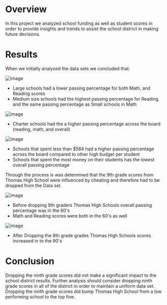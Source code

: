 # Overview

In this project we analyzed school funding as well as student scores in order to provide insights and trends to assist the school district in making future decisions. 

# Results
When we initially analysed the data sets we concluded that:

![image](https://user-images.githubusercontent.com/78890771/113533660-0bc39e80-9594-11eb-8550-64cdc4c59b31.png)

* Large schools had a lower passing percentage for both Math, and Reading scores
* Medium size schools had the highest passing percentage for Reading and the same passing percentage as Small schools in Math

![image](https://user-images.githubusercontent.com/78890771/113533885-ad4af000-9594-11eb-98c4-16b0b2955521.png)

* Charter schools had the a higher passing percentage across the board (reading, math, and overall)

![image](https://user-images.githubusercontent.com/78890771/113533891-b50a9480-9594-11eb-9185-82e56307585b.png)

* Schools that spent less than $584 had a higher passing percentage across the board compared to other high budget per student
* Schools that spent the most money on their students has the lowest overall passing percentage

Through the process is was determined that the 9th grade scores from Thomas High School were influenced by cheating and therefore had to be dropped from the Data set. 

![image](https://user-images.githubusercontent.com/78890771/113533906-c2c01a00-9594-11eb-841b-608d6050c4a3.png)

* Before dropping 9th graders Thomas High Schools overall passing percentage was in the 60's
* Math and Reading scores were both in the 60's as well

![image](https://user-images.githubusercontent.com/78890771/113533915-ca7fbe80-9594-11eb-8c62-7340970c2860.png)

* After Dropping the 9th grade grades Thomas High Schools scores increased in to the 90's

# Conclusion

Dropping the ninth grade scores did not make a significant impact to the school district results. Further analysis should consider dropping ninth grade scores in all of the district in order to maintain a uniform data set. Dropping the ninth grade scores did bump Thomas High School from a low performing school to the top five. 
